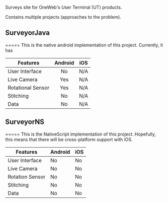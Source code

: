 Surveys site for OneWeb's User Terminal (UT) products. 

Contains multiple projects (approaches to the problem).

## SurveyorJava
=====
This is the native android implementation of this project.
Currently, it has

| Features | Android | iOS | 
| ------- |:----:|:---:|
| User Interface | No | N/A |
| Live Camera | Yes | N/A |
| Rotational Sensor | Yes | N/A |
| Stitching | No | N/A |
| Data | No | N/A |

## SurveyorNS
=====
This is the NativeScript implementation of this project. Hopefully, this means that there will be cross-platform support with iOS.

Features | Android | iOS
--- | --- | ---
User Interface | No | No
Live Camera | No | No
Rotation Sensor | No | No
Stitching | No | No
Data | No | No
